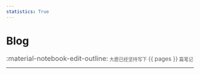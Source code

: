 ```yaml
---
statistics: True
---
```


# Blog

<link rel="stylesheet" href="stylesheets/cards/base.css" />
<link rel="stylesheet" href="stylesheets/cards/cards.css" />
<script type="module" crossorigin src="assets/cards/index.js"></script>
<link rel="stylesheet" href="assets/cards/index.css">
<div id="app" style="margin-left: auto; margin-top: auto; margin-right: 22rem;"></div>

<span style="font-size:1.3em; opacity: 0.7;">:material-notebook-edit-outline:</span><span style="font-size:0.9em; opacity: 0.7;"> 大鹿已经坚持写下 </span><span style="font-size:1.1em; opacity: 0.7;">{{ pages }}</span><span style="font-size:0.9em; opacity: 0.7;"> 篇笔记</span>

<!-- [Back to MyPamphlet](https://ronaldln.github.io/MyPamphlet/blog){ .md-button } -->

---

